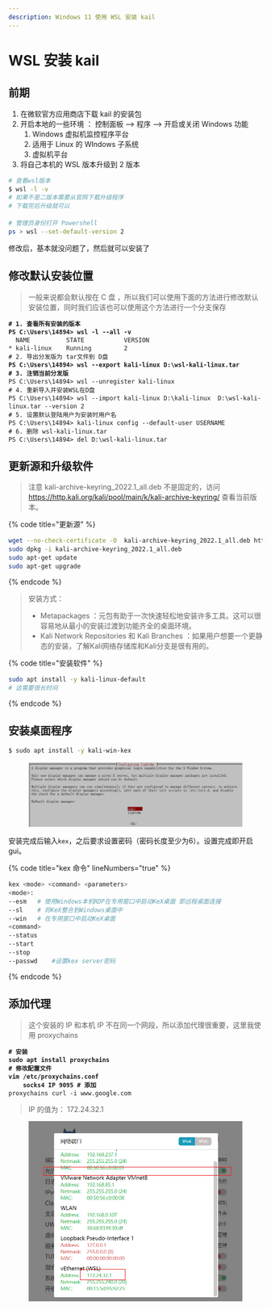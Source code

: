 ```yaml
---
description: Windows 11 使用 WSL 安装 kail
---
```


# WSL 安装 kail

## 前期

1. 在微软官方应用商店下载 kail 的安装包
2. 开启本地的一些环境 ： 控制面板 --> 程序 --> 开启或关闭 Windows 功能
   1. Windows  虚拟机监控程序平台
   2. 适用于 Linux  的 WIndows 子系统
   3. 虚拟机平台
3. 将自己本机的 WSL  版本升级到 2 版本

```bash
# 查看wsl版本
$ wsl -l -v
# 如果不是二版本需要从官网下载升级程序
# 下载完后升级就可以

# 管理员身份打开 Powershell
ps > wsl --set-default-version 2
```

修改后，基本就没问题了，然后就可以安装了

## 修改默认安装位置

> 一般来说都会默认按在 C 盘 ，所以我们可以使用下面的方法进行修改默认安装位置，同时我们应该也可以使用这个方法进行一个分支保存

<pre class="language-bash"><code class="lang-bash"><strong># 1. 查看所有安装的版本
</strong><strong>PS C:\Users\14894> wsl -l --all -v
</strong>  NAME          STATE           VERSION
* kali-linux    Running         2
# 2. 导出分发版为 tar文件到 D盘
<strong>PS C:\Users\14894> wsl --export kali-linux D:\wsl-kali-linux.tar
</strong><strong># 3. 注销当前分发版
</strong>PS C:\Users\14894> wsl --unregister kali-linux
# 4. 重新导入并安装WSL在D盘
PS C:\Users\14894> wsl --import kali-linux D:\kali-linux  D:\wsl-kali-linux.tar --version 2
# 5. 设置默认登陆用户为安装时用户名
PS C:\Users\14894> kali-linux config --default-user USERNAME
# 6. 删除 wsl-kali-linux.tar
PS C:\Users\14894> del D:\wsl-kali-linux.tar
</code></pre>

## 更新源和升级软件

> 注意 kali-archive-keyring\_2022.1\_all.deb 不是固定的，访问 https://http.kali.org/kali/pool/main/k/kali-archive-keyring/ 查看当前版本。

{% code title="更新源" %}
```bash
wget --no-check-certificate -O  kali-archive-keyring_2022.1_all.deb https://http.kali.org/kali/pool/main/k/kali-archive-keyring/kali-archive-keyring_2022.1_all.deb
sudo dpkg -i kali-archive-keyring_2022.1_all.deb
sudo apt-get update
sudo apt-get upgrade
```
{% endcode %}

> 安装方式：
>
> * Metapackages ：元包有助于一次快速轻松地安装许多工具。这可以很容易地从最小的安装过渡到功能齐全的桌面环境。
> * Kali Network Repositories 和 Kali Branches ：如果用户想要一个更静态的安装，了解Kali网络存储库和Kali分支是很有用的。&#x20;

{% code title="安装软件" %}
```bash
sudo apt install -y kali-linux-default
# 这需要很长时间
```
{% endcode %}

## 安装桌面程序

```bash
$ sudo apt install -y kali-win-kex
```

<figure><img src="../../../../.gitbook/assets/image (1).png" alt=""><figcaption></figcaption></figure>

安装完成后输入`kex`，之后要求设置密码（密码长度至少为6）。设置完成即开启gui。

{% code title="kex 命令" lineNumbers="true" %}
```bash
kex <mode> <command> <parameters>
<mode>:
--esm	# 使用Windows本机RDP在专用窗口中启动KeX桌面 即远程桌面连接
--sl	# 将KeX整合到Windows桌面中 
--win	# 在专用窗口中启动KeX桌面
<command>
--status
--start
--stop
--passwd	#设置kex server密码

```
{% endcode %}

## 添加代理

> 这个安装的 IP 和本机 IP 不在同一个网段，所以添加代理很重要，这里我使用  proxychains

<pre class="language-bash"><code class="lang-bash"><strong># 安装
</strong><strong>sudo apt install proxychains
</strong><strong># 修改配置文件
</strong><strong>vim /etc/proxychains.conf
</strong><strong>    socks4 IP 9095 # 添加
</strong>proxychains curl -i www.google.com
</code></pre>

> IP  的值为： 172.24.32.1
>
>

<figure><img src="../../../../.gitbook/assets/image (5).png" alt=""><figcaption></figcaption></figure>
